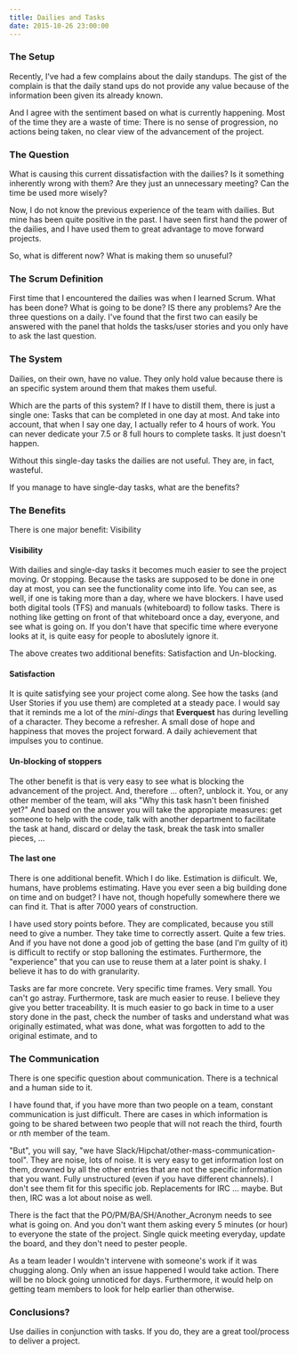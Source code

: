 ```yaml
---
title: Dailies and Tasks
date: 2015-10-26 23:00:00
---
```


### The Setup

Recently, I've had a few complains about the daily standups. The gist of the complain is that the daily stand ups do not provide any value because of the information been given its already known.

And I agree with the sentiment based on what is currently happening. Most of the time they are a waste of time: There is no sense of progression, no actions being taken, no clear view of the advancement of the project.

### The Question

What is causing this current dissatisfaction with the dailies? Is it something inherently wrong with them? Are they just an unnecessary meeting? Can the time be used more wisely?

Now, I do not know the previous experience of the team with dailies. But mine has been quite positive in the past. I have seen first hand the power of the dailies, and I have used them to great advantage to move forward projects.

So, what is different now? What is making them so unuseful?

### The Scrum Definition

First time that I encountered the dailies was when I learned Scrum. What has been done? What is going to be done? IS there any problems? Are the three questions on a daily. I've found that the first two can easily be answered with the panel that holds the tasks/user stories and you only have to ask the last question.

### The System

Dailies, on their own, have no value. They only hold value because there is an specific system around them that makes them useful.

Which are the parts of this system? If I have to distill them, there is just a single one: Tasks that can be completed in one day at most. And take into account, that when I say one day, I actually refer to 4 hours of work. You can never dedicate your 7.5 or 8 full hours to complete tasks. It just doesn't happen.

Without this single-day tasks the dailies are not useful. They are, in fact, wasteful.

If you manage to have single-day tasks, what are the benefits?

### The Benefits

There is one major benefit: Visibility

#### Visibility

With dailies and single-day tasks it becomes much easier to see the project moving. Or stopping. Because the tasks are supposed to be done in one day at most, you can see the functionality come into life. You can see, as well, if one is taking more than a day, where we have blockers.
I have used both digital tools (TFS) and manuals (whiteboard) to follow tasks. There is nothing like getting on front of that whiteboard once a day, everyone, and see what is going on. If you don't have that specific time where everyone looks at it, is quite easy for people to aboslutely ignore it.

The above creates two additional benefits: Satisfaction and Un-blocking.

#### Satisfaction

It is quite satisfying see your project come along. See how the tasks (and User Stories if you use them) are completed at a steady pace. I would say that it reminds me a lot of the *mini-dings* that **Everquest** has during levelling of a character. They become a refresher. A small dose of hope and happiness that moves the project forward. A daily achievement that impulses you to continue.

#### Un-blocking of stoppers

The other benefit is that is very easy to see what is blocking the advancement of the project. And, therefore ... often?, unblock it. You, or any other member of the team, will aks "Why this task hasn't been finished yet?" And based on the answer you will take the appropiate measures: get someone to help with the code, talk with another department to facilitate the task at hand, discard or delay the task, break the task into smaller pieces, ...

#### The last one
There is one additional benefit. Which I do like. Estimation is diificult. We, humans, have problems estimating. Have you ever seen a big building done on time and on budget? I have not, though hopefully somewhere there we can find it. That is after 7000 years of construction.

I have used story points before. They are complicated, because you still need to give a number. They take time to correctly assert. Quite a few tries. And if you have not done a good job of getting the base (and I'm guilty of it) is difficult to rectify or stop balloning the estimates. Furthermore, the "experience" that you can use to reuse them at a later point is shaky. I believe it has to do with granularity.

Tasks are far more concrete. Very specific time frames. Very small. You can't go astray. Furthermore, task are much easier to reuse.  I believe they give you better traceability. It is much easier to go back in time to a user story done in the past, check the number of tasks and understand what was originally estimated, what was done, what was forgotten to add to the original estimate, and to 

### The Communication

There is one specific question about communication. There is a technical and a human side to it.

I have found that, if you have more than two people on a team, constant communication is just difficult. There are cases in which information is going to be shared between two people that will not reach the third, fourth or *n*th member of the team.

"But", you will say, "we have Slack/Hipchat/other-mass-communication-tool". They are noise, lots of noise. It is very easy to get information lost on them, drowned by all the other entries that are not the specific information that you want. Fully unstructured (even if you have different channels). I don't see them fit for this specific job. Replacements for IRC ... maybe. But then, IRC was a lot about noise as well.

There is the fact that the PO/PM/BA/SH/Another_Acronym needs to see what is going on. And you don't want them asking every 5 minutes (or hour) to everyone the state of the project. Single quick meeting everyday, update the board, and they don't need to pester people.

As a team leader I wouldn't intervene with someone's work if it was chugging along. Only when an issue happened I would take action. There will be no block going unnoticed for days. Furthermore, it would help on getting team members to look for help earlier than otherwise.

### Conclusions?

Use dailies in conjunction with tasks. If you do, they are a great tool/process to deliver a project.
